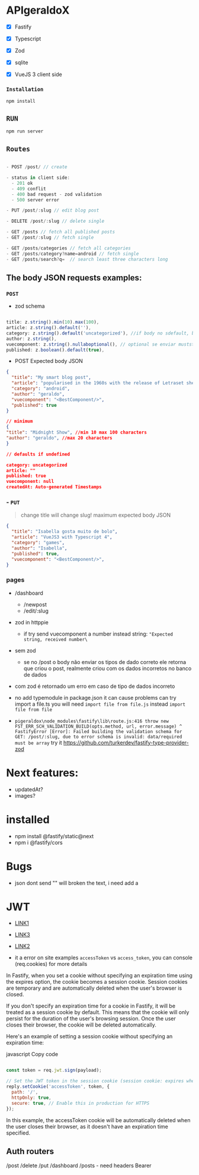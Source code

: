 # APIgeraldoX

- [x] Fastify
- [x] Typescript
- [x] Zod
- [x] sqlite
- [x] VueJS 3 client side


### `Installation`

`npm install`

## `RUN`

`npm run server`

## `Routes`


```js

- POST /post/ // create

- status in client side:
  - 201 ok
  - 409 conflit
  - 400 bad request - zod validation
  - 500 server error

- PUT /post/:slug // edit blog post

- DELETE /post/:slug // delete single

- GET /posts // fetch all published posts
- GET /post/:slug // fetch single

- GET /posts/categories // fetch all categories
- GET /posts/category?name=android // fetch single
- GET /posts/search?q=  // search least three characters long

```

## The body JSON requests examples:

### `POST`

-  zod schema

```js

title: z.string().min(10).max(100),
article: z.string().default(''),
category: z.string().default('uncategorized'), //if body no sdefault, but if send must be string
author: z.string(),
vuecomponent: z.string().nullaboptional(), // optional se enviar muststring or null, default is null
published: z.boolean().default(true),

```
- POST Expected body JSON

```json
{
  "title": "My smart blog post",
  "article": "popularised in the 1960s with the release of Letraset sheets containing Lorem Ipsum passages, and more recently with desktop publishing software like Aldus PageMaker including versions of Lorem Ipsum",
  "category": "android",
  "author": "geraldo",
  "vuecomponent": "<BestComponent/>",
  "published": true
}

// minimum
{
"title": "Midnight Show", //min 10 max 100 characters
"author": "geraldo", //max 20 characters
}

// defaults if undefined

category: uncategorized
article: ""
published: true
vuecomponent: null
createdAt: Auto-generated Timestamps

```

### - `PUT` 

> change title will change slug!
> maximum expected body JSON

```json
{
  "title": "Isabella gosta muito de bolo",
  "article": "VueJS3 with Typescript 4",
  "category": "games",
  "author": "Isabella",
  "published": true,
  "vuecomponent": "<BestComponent/>",
}
```


### pages

- /dashboard
  - /newpost
  - /edit/:slug




- zod in httppie

  - if try send vuecomponent a number instead string: `"Expected string, received number\`

- sem zod

  - se no /post o body não enviar os tipos de dado correto ele retorna que criou o post, realmente criou com os dados incorretos no banco de dados

- com zod é retornado um erro em caso de tipo de dados incorreto



- no add typemodule in package.json it can cause problems can try import a file.ts you will need `import file from file.js` instead `import file from file`

- `pigeraldox\node_modules\fastify\lib\route.js:416
              throw new FST_ERR_SCH_VALIDATION_BUILD(opts.method, url, error.message)
                    ^
FastifyError [Error]: Failed building the validation schema for GET: /post/:slug, due to error schema is invalid: data/required must be array` try it https://github.com/turkerdev/fastify-type-provider-zod


# Next features:

- updatedAt?
- images?


# installed

- npm install @fastify/static@next
- npm i @fastify/cors


# Bugs

- json dont send "" will broken the text, i need add a 


# JWT

- [LINK1](https://www.luiztools.com.br/post/autenticacao-json-web-token-jwt-em-node-js-2/)
- [LINK3](https://thatarif.in/posts/token-based-authentication-with-fastify-jwt)
- [LINK2](https://medium.com/@atatijr/token-based-authentication-with-fastify-jwt-and-typescript-1fa5cccc63c5)

- it a error on site examples `accessToken` vs `access_token`, you can console (req.cookies) for more details


In Fastify, when you set a cookie without specifying an expiration time using the expires option, the cookie becomes a session cookie. Session cookies are temporary and are automatically deleted when the user's browser is closed.

If you don't specify an expiration time for a cookie in Fastify, it will be treated as a session cookie by default. This means that the cookie will only persist for the duration of the user's browsing session. Once the user closes their browser, the cookie will be deleted automatically.

Here's an example of setting a session cookie without specifying an expiration time:

javascript
Copy code

```js

const token = req.jwt.sign(payload);

// Set the JWT token in the session cookie (session cookie: expires when the browser is closed)
reply.setCookie('accessToken', token, {
  path: '/',
  httpOnly: true,
  secure: true, // Enable this in production for HTTPS
});

```
In this example, the accessToken cookie will be automatically deleted when the user closes their browser, as it doesn't have an expiration time specified.


## Auth routers

/post
/delete
/put
/dashboard
/posts - need headers Bearer


